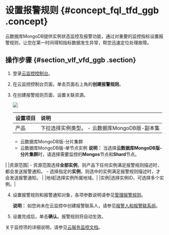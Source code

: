 # 设置报警规则 {#concept_fql_tfd_ggb .concept}

云数据库MongoDB提供实例状态监控及报警功能，通过对重要的监控指标设置报警规则，让您在第一时间得知指标数据发生异常，帮您迅速定位处理故障。

## 操作步骤 {#section_vlf_vfd_ggb .section}

1.  登录[云监控控制台](https://cloudmonitor.console.aliyun.com/#/cloud/alarmrules/mongodb//-----all-----/)。
2.  在云监控控制台页面，单击页面右上角的**创建报警规则**。
3.  在创建报警规则页面，设置关联资源。

    ![](http://static-aliyun-doc.oss-cn-hangzhou.aliyuncs.com/assets/img/6733/156272235821142_zh-CN.png)

    |设置项目|说明|
    |:---|:-|
    |产品|下拉选择实例类型。     -   云数据库MongoDB版-副本集
    -   云数据库MongoDB版-分片集群
    -   云数据库MongoDB版-单节点实例
 **说明：** 当选择**云数据库MongoDB版-分片集群**时，请选择需要监控的**Mongos**节点和**Shard**节点。

 |
    |资源范围|     -   资源范围选择**全部实例**，则产品下任何实例满足报警规则描述时，都会发送报警通知。
    -   选择指定的**实例**，则选中的实例满足报警规则描述时，才会发送报警通知。
 |
    |地域|选择实例所属地域。|
    |实例|选择实例ID，可选择多个实例。|

4.  设置报警规则和报警通知对象，各项参数说明请参见[管理报警规则](https://www.alibabacloud.com/help/zh/doc-detail/28610.htm)。

    **说明：** 如您尚未在云监控中创建报警联系人，请参见[报警人和报警联系组](https://www.alibabacloud.com/help/zh/doc-detail/28609.htm)。

5.  设置完成后，单击**确认**。报警规则将自动生效。

关于监控项的详细说明，请参见[云服务监控文档](https://www.alibabacloud.com/help/zh/doc-detail/35259.htm)。

